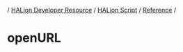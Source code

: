 / [HALion Developer Resource](../..//HALion-Developer-Resource.md) / [HALion Script](./HALion-Script.md) / [Reference](./Reference.md) /

# openURL
